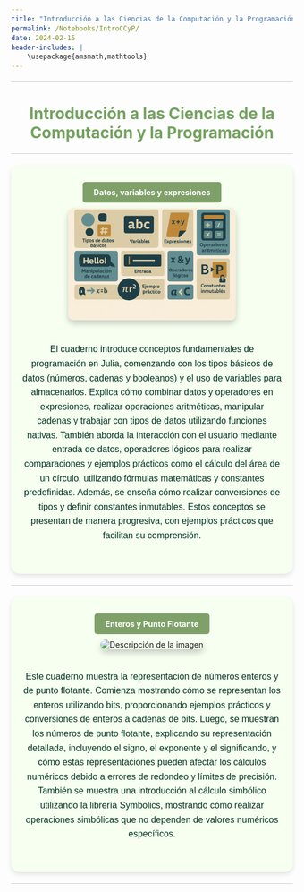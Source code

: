 ```yaml
---
title: "Introducción a las Ciencias de la Computación y la Programación"
permalink: /Notebooks/IntroCCyP/
date: 2024-02-15
header-includes: |
    \usepackage{amsmath,mathtools}
---
```


<script
  src="https://cdn.mathjax.org/mathjax/latest/MathJax.js?config=TeX-AMS-MML_HTMLorMML"
  type="text/javascript">
</script>

<html>
<head>
    <style>
        /* Estilos para centrar y cambiar el color del texto */
        h1 {
            text-align: center; /* Centra el texto horizontalmente */
            color: rgba(72, 133, 45, 0.76); /* Cambia el color del texto a verde */
        }
    </style>
</head>
<body>

<style>

    .container {
      max-width: 800px;
      margin: 20px auto;
      overflow: hidden;
    }

    .person {
      display: flex;
      margin-bottom: 20px;
      justify-content: space-between;
      align-items: center;
      flex-wrap: wrap;
    }

    .person img {
      max-width: 200px;
      max-height: 200px;
      border-radius: 50%;
      margin-right: 20px;
      margin-left: 20px;
    }

    .person .info {
      flex: 1;
      text-align: left;
    }

    .person:nth-child(even) {
      flex-direction: row-reverse;
    }

    h2 {
      text-align: center;
      color: #333;
    }

    hr {
            border: none; /* Elimina el borde */
            height: 1px; /* Altura de la línea */
            background-color: #CCCCCC; /* Color de la línea */
            margin: 20px 0; /* Margen superior e inferior */
        }
  </style>

<hr>

<h1>Introducción a las Ciencias de la Computación y la Programación</h1>

<hr>

</body>
</html>

<div class="container" style="background-color: rgb(246, 255, 240); padding: 20px; border-radius: 15px; box-shadow: 0 4px 8px rgba(0, 0, 0, 0.1);">
<div class="button-container" style="text-align: center; margin: 20px 0;">
  <a href="https://labmatecc.github.io/Notebooks/IntroCCyP/Intro_a_CC__Datos_Variables_Expresiones/" 
     class="button" 
     style="padding: 10px 20px; 
            color: white; 
            background-color: rgb(127, 161, 105); 
            border: none; 
            border-radius: 5px; 
            text-decoration: none; 
            font-weight: bold;">
    Datos, variables y expresiones
  </a>
</div>
    <div class="person">
        <div class="info" style="text-align: center; max-width: 900px; margin: 0 auto;">
            <!-- Imagen centrada -->
            <img src="https://raw.githubusercontent.com/labmatecc/labmatecc.github.io/1d62d017a815358d12572f9a03c70cf9c394f529/Im%C3%A1genes/Datos_CC.png" 
                 alt="Descripción de la imagen" 
                 style="max-width: 100%; height: auto; border-radius: 10px; box-shadow: 0 6px 12px rgba(0, 0, 0, 0.2); margin-bottom: 20px;">
            <p style="font-family: 'Arial', sans-serif; color: #013220; font-size: 16px; line-height: 1.6; margin-bottom: 15px;">
                El cuaderno introduce conceptos fundamentales de programación en Julia, comenzando con los tipos básicos de datos (números, cadenas y booleanos) y el uso de variables para almacenarlos. Explica cómo combinar datos y operadores en expresiones, realizar operaciones aritméticas, manipular cadenas y trabajar con tipos de datos utilizando funciones nativas. También aborda la interacción con el usuario mediante entrada de datos, operadores lógicos para realizar comparaciones y ejemplos prácticos como el cálculo del área de un círculo, utilizando fórmulas matemáticas y constantes predefinidas. Además, se enseña cómo realizar conversiones de tipos y definir constantes inmutables. Estos conceptos se presentan de manera progresiva, con ejemplos prácticos que facilitan su comprensión.
            </p>
        </div>
    </div>
</div>

<hr>

<div class="container" style="background-color: rgb(246, 255, 240); padding: 20px; border-radius: 15px; box-shadow: 0 4px 8px rgba(0, 0, 0, 0.1);">
<div class="button-container" style="text-align: center; margin: 20px 0;">
  <a href="https://labmatecc.github.io/Notebooks/IntroCCyP/EnterosYFlotante/" 
     class="button" 
     style="padding: 10px 20px; 
            color: white; 
            background-color: rgb(127, 161, 105); 
            border: none; 
            border-radius: 5px; 
            text-decoration: none; 
            font-weight: bold;">
    Enteros y Punto Flotante
  </a>
</div>
    <div class="person">
        <div class="info" style="text-align: center; max-width: 900px; margin: 0 auto;">
            <!-- Imagen centrada -->
            <img src="https://raw.githubusercontent.com/labmatecc/labmatecc.github.io/470176d036020e5ef60c9e778b803cc62677ebf4/Im%C3%A1genes/Enteros_CC.png" 
                 alt="Descripción de la imagen" 
                 style="max-width: 100%; height: auto; border-radius: 10px; box-shadow: 0 6px 12px rgba(0, 0, 0, 0.2); margin-bottom: 20px;">
            <p style="font-family: 'Arial', sans-serif; color: #013220; font-size: 16px; line-height: 1.6; margin-bottom: 15px;">
                Este cuaderno muestra la representación de números enteros y de punto flotante. Comienza mostrando cómo se representan los enteros utilizando bits, proporcionando ejemplos prácticos y conversiones de enteros a cadenas de bits. Luego, se muestran los números de punto flotante, explicando su representación detallada, incluyendo el signo, el exponente y el significando, y cómo estas representaciones pueden afectar los cálculos numéricos debido a errores de redondeo y límites de precisión. También se muestra una introducción al cálculo simbólico utilizando la librería Symbolics, mostrando cómo realizar operaciones simbólicas que no dependen de valores numéricos específicos.
            </p>
        </div>
    </div>
</div>

<hr>

  <html>
<head>
    <style>
        .button-container {
            text-align: center; /* Centra el contenido horizontalmente */
        }

        .button {
            display: inline-block;
            padding: 10px 20px;
            border-radius: 20px; /* Esto hace que el botón tenga forma de pastilla */
            background-color: rgba(72, 133, 45, 0.76); /* Cambia el color del botón a verde */
            color: white; /* Cambia el color del texto a blanco */
            text-decoration: none; /* Elimina el subrayado predeterminado en los enlaces */
            font-size: 16px; /* Cambia el tamaño del texto */
            font-weight: bold; /* Hace que el texto sea más audaz */
            border: none; /* Elimina el borde del botón */
        }
    </style>
</head>
<body>

<hr>

<div class="container" style="background-color: rgb(246, 255, 240); padding: 20px; border-radius: 15px; box-shadow: 0 4px 8px rgba(0, 0, 0, 0.1);">
    <div class="button-container" style="text-align: center; margin: 20px 0;">
  <a href="https://labmatecc.github.io/Notebooks/IntroCCyP/Intro_a_CC__Estructuras_de_control/" 
     class="button" 
     style="padding: 10px 20px; 
            color: white; 
            background-color: rgb(127, 161, 105); 
            border: none; 
            border-radius: 5px; 
            text-decoration: none; 
            font-weight: bold;">
    Estructuras de control
  </a>
</div>
  <div class="person">
        <div class="info" style="text-align: center; max-width: 900px; margin: 0 auto;">
            <!-- Imagen centrada -->
            <img src="https://labmatecc.github.io/Imágenes/Intro_a_CC__Estructuras_de_Control_Logo.png" 
                 alt="Descripción de la imagen" 
                 style="max-width: 100%; height: auto; border-radius: 10px; box-shadow: 0 6px 12px rgba(0, 0, 0, 0.2); margin-bottom: 20px;">
            <p style="font-family: 'Arial', sans-serif; color: #013220; font-size: 16px; line-height: 1.6; margin-bottom: 15px;">
                El documento es un cuaderno interactivo diseñado para introducir y practicar el uso de estructuras de control en el lenguaje de programación Julia. A lo largo del material, se exploran diferentes estructuras como bucles (for y while), condicionales (if-else) y comandos avanzados (break y continue). Cada sección combina teoría con ejercicios prácticos que permiten al lector experimentar con el código directamente.

                Se presentan conceptos básicos, como iterar sobre listas y rangos, junto con ejemplos más avanzados, como bucles anidados para operar sobre matrices y el manejo de diccionarios. También incluye el uso de estructuras de control para manejar condiciones dinámicas y patrones comunes como tablas de multiplicar, triángulos de asteriscos y pirámides de números.

                Además, se introduce el manejo de excepciones con try-catch-finally, explicando cómo capturar y manejar errores en el código. Todo esto se acompaña de ejercicios prácticos que fomentan la comprensión y el dominio de estas herramientas clave en la programación.
            </p>
        </div>
    </div>
</div>

<hr>

<div class="container" style="background-color: rgb(246, 255, 240); padding: 20px; border-radius: 15px; box-shadow: 0 4px 8px rgba(0, 0, 0, 0.1);">
    <div class="button-container" style="text-align: center; margin: 20px 0;">
  <a href="https://labmatecc.github.io/Notebooks/IntroCCyP/Intro_a_CC__Listas_secuencias_arreglos/" 
     class="button" 
     style="padding: 10px 20px; 
            color: white; 
            background-color: rgb(127, 161, 105); 
            border: none; 
            border-radius: 5px; 
            text-decoration: none; 
            font-weight: bold;">
    Listas, secuencias y arreglos
  </a>
</div>
<div class="person">
        <div class="info" style="text-align: center; max-width: 900px; margin: 0 auto;">
            <!-- Imagen centrada -->
            <img src="https://labmatecc.github.io/Imágenes/Intro_a_CC__Listas_secuencias_arreglos_Logo.png" 
                 alt="Descripción de la imagen" 
                 style="max-width: 100%; height: auto; border-radius: 10px; box-shadow: 0 6px 12px rgba(0, 0, 0, 0.2); margin-bottom: 20px;">
            <p style="font-family: 'Arial', sans-serif; color: #013220; font-size: 16px; line-height: 1.6; margin-bottom: 15px;">
                Este cuaderno interactivo introduce a los usuarios en el uso y la manipulación de listas, arreglos y secuencias en Julia, con un enfoque práctico y progresivo. Las listas, entendidas como colecciones unidimensionales que almacenan elementos de diferentes tipos, son el punto de partida. Se detalla cómo crearlas, acceder a sus elementos mediante índices, modificarlas dinámicamente y aplicar operaciones básicas como ordenarlas, invertirlas o calcular su longitud.

                El documento avanza hacia los arreglos multidimensionales, explicando cómo se pueden representar datos en dos o más dimensiones, como matrices. Aquí se explora cómo reorganizar datos con la función reshape(), acceder a elementos específicos utilizando índices, y realizar operaciones comunes como transponer matrices o calcular la suma total de sus elementos.

                También se abordan las secuencias, una estructura que facilita el manejo de rangos de números en Julia. Se muestra cómo aplicar funciones a los elementos de una secuencia utilizando map(), cómo filtrar valores con filter() y cómo convertir una secuencia en un arreglo manipulable con collect(). A esto se suma la introducción a técnicas más avanzadas, como el uso de reduce() para combinar elementos de una colección en un solo valor, unique() para eliminar duplicados y otras operaciones agregadas.

                El cuaderno incluye una serie de ejercicios prácticos que refuerzan cada concepto explicado. Entre ellos destacan la manipulación de listas mediante la adición y eliminación de elementos, la reorganización y operación sobre matrices, y el procesamiento de secuencias para transformar y filtrar datos. Además, se proponen ejercicios clásicos como invertir listas, eliminar duplicados y rotar elementos, que permiten aplicar las habilidades adquiridas de manera concreta.
            </p>
        </div>
    </div>
</div>

<hr>

<div class="container" style="background-color: rgb(246, 255, 240); padding: 20px; border-radius: 15px; box-shadow: 0 4px 8px rgba(0, 0, 0, 0.1);">
    <div class="button-container" style="text-align: center; margin: 20px 0;">
  <a href="https://labmatecc.github.io/Notebooks/IntroCCyP/Intro_a_CC__Funciones/" 
     class="button" 
     style="padding: 10px 20px; 
            color: white; 
            background-color: rgb(127, 161, 105); 
            border: none; 
            border-radius: 5px; 
            text-decoration: none; 
            font-weight: bold;">
    Funciones
  </a>
</div>
<div class="person">
        <div class="info" style="text-align: center; max-width: 900px; margin: 0 auto;">
            <!-- Imagen centrada -->
            <img src="https://labmatecc.github.io/Imágenes/Intro_a_CC__Funciones_Logo.png" 
                 alt="Descripción de la imagen" 
                 style="max-width: 100%; height: auto; border-radius: 10px; box-shadow: 0 6px 12px rgba(0, 0, 0, 0.2); margin-bottom: 20px;">
            <p style="font-family: 'Arial', sans-serif; color: #013220; font-size: 16px; line-height: 1.6; margin-bottom: 15px;">
                Este cuaderno interactivo explica el concepto y uso de funciones en Julia, desde lo básico hasta lo avanzado, destacando su papel en la modularidad y reutilización del código. Comienza con la definición de funciones básicas, incluyendo argumentos predeterminados y sintaxis compacta. Luego, explora el manejo de variables locales y globales, aclarando su impacto en el alcance y el rendimiento del código.

                Avanza hacia funciones intermedias y avanzadas, como el uso de argumentos con nombre, funciones anónimas y de orden superior, que permiten recibir o devolver otras funciones. Además, introduce herramientas como map, filter y reduce para manipular colecciones de datos de forma eficiente.

                El cuaderno incluye ejercicios prácticos y visualizaciones interactivas, como gráficos de funciones cuadráticas y senoidales, que ayudan a comprender cómo las funciones pueden modelar relaciones matemáticas y dinámicas. Es una guía completa y progresiva que proporciona una sólida base para trabajar con funciones en Julia de manera eficiente y organizada.
            </p>
        </div>
    </div>
</div>

<hr>

<div class="container" style="background-color: rgb(246, 255, 240); padding: 20px; border-radius: 15px; box-shadow: 0 4px 8px rgba(0, 0, 0, 0.1);">
    <div class="button-container" style="text-align: center; margin: 20px 0;">
  <a href="https://labmatecc.github.io/Notebooks/IntroCCyP/Intro_a_CC__Recursion/" 
     class="button" 
     style="padding: 10px 20px; 
            color: white; 
            background-color: rgb(127, 161, 105); 
            border: none; 
            border-radius: 5px; 
            text-decoration: none; 
            font-weight: bold;">
    Recursión
  </a>
</div>
<div class="person">
        <div class="info" style="text-align: center; max-width: 900px; margin: 0 auto;">
            <!-- Imagen centrada -->
            <img src="https://labmatecc.github.io/Imágenes/Intro_a_CC__Recursion_Logo.png" 
                 alt="Descripción de la imagen" 
                 style="max-width: 100%; height: auto; border-radius: 10px; box-shadow: 0 6px 12px rgba(0, 0, 0, 0.2); margin-bottom: 20px;">
            <p style="font-family: 'Arial', sans-serif; color: #013220; font-size: 16px; line-height: 1.6; margin-bottom: 15px;">
                Este cuaderno interactivo explica a fondo la recursión en Julia, mostrando cómo resolver problemas dividiéndolos en subproblemas más pequeños. Comienza con ejemplos básicos como el cálculo del factorial y la suma de números hasta un valor dado, destacando la importancia de los casos base para evitar ciclos infinitos. 

                Se exploran conceptos intermedios como la sucesión de Fibonacci, que genera un árbol de cálculos, y el problema de las Torres de Hanoi, que muestra la lógica paso a paso. A nivel avanzado, se introducen la recursión de cola para optimizar funciones, la memoización para evitar cálculos repetitivos y el backtracking, utilizado en problemas como las N-reinas.

                El cuaderno incluye visualizaciones como el triángulo de Sierpinski, que demuestra cómo las funciones recursivas pueden generar patrones gráficos complejos. Es una guía completa que combina teoría, práctica y ejemplos interactivos, ideal para aprender y dominar la recursión en Julia.
            </p>
        </div>
    </div>
</div>

<hr>

<div class="container" style="background-color: rgb(246, 255, 240); padding: 20px; border-radius: 15px; box-shadow: 0 4px 8px rgba(0, 0, 0, 0.1);">
    <div class="button-container" style="text-align: center; margin: 20px 0;">
  <a href="https://labmatecc.github.io/Notebooks/IntroCCyP/Intro_a_CC__Clases_y_Objetos/" 
     class="button" 
     style="padding: 10px 20px; 
            color: white; 
            background-color: rgb(127, 161, 105); 
            border: none; 
            border-radius: 5px; 
            text-decoration: none; 
            font-weight: bold;">
    Clases y Objetos
  </a>
</div>
<div class="person">
        <div class="info" style="text-align: center; max-width: 900px; margin: 0 auto;">
            <!-- Imagen centrada -->
            <img src="https://labmatecc.github.io/Imágenes/Intro_a_CC__Programación_orientada_a_objetos_Logo.png" 
                 alt="Descripción de la imagen" 
                 style="max-width: 100%; height: auto; border-radius: 10px; box-shadow: 0 6px 12px rgba(0, 0, 0, 0.2); margin-bottom: 20px;">
            <p style="font-family: 'Arial', sans-serif; color: #013220; font-size: 16px; line-height: 1.6; margin-bottom: 15px;">
                Este cuaderno interactivo explica cómo Julia implementa conceptos similares a clases y objetos a través de estructuras (struct) y tipos. Introduce estructuras inmutables y mutables para definir datos y métodos que operan sobre ellos, mostrando cómo asociar funciones a estructuras y sobrecargar funciones para diferentes tipos.

                También aborda constructores personalizados para crear instancias con lógica específica y el uso de tipos abstractos para jerarquías y polimorfismo. Se destaca la composición como alternativa a la herencia para combinar estructuras de manera modular.

                Incluye ejemplos prácticos como la creación de puntos, círculos y la visualización interactiva del área de un círculo mediante controles dinámicos. Este material combina teoría y práctica para enseñar conceptos clave de programación estructurada en Julia, enfatizando la claridad y la reutilización del código.
            </p>
        </div>
    </div>
</div>

<hr>

<div class="container" style="background-color: rgb(246, 255, 240); padding: 20px; border-radius: 15px; box-shadow: 0 4px 8px rgba(0, 0, 0, 0.1);">
    <div class="button-container" style="text-align: center; margin: 20px 0;">
  <a href="https://labmatecc.github.io/Notebooks/IntroCCyP/ModelacionMatematica/" 
     class="button" 
     style="padding: 10px 20px; 
            color: white; 
            background-color: rgb(127, 161, 105); 
            border: none; 
            border-radius: 5px; 
            text-decoration: none; 
            font-weight: bold;">
    Introducción a la modelación matemática
  </a>
</div>
<div class="person">
        <div class="info" style="text-align: center; max-width: 900px; margin: 0 auto;">
            <!-- Imagen centrada -->
            <img src="https://labmatecc.github.io/Imágenes/Intro_a_CC__Programación_orientada_a_objetos_Logo.png" 
                 alt="Descripción de la imagen" 
                 style="max-width: 100%; height: auto; border-radius: 10px; box-shadow: 0 6px 12px rgba(0, 0, 0, 0.2); margin-bottom: 20px;">
            <p style="font-family: 'Arial', sans-serif; color: #013220; font-size: 16px; line-height: 1.6; margin-bottom: 15px;">
                El cuaderno muestra una introducción a la modelación matemática. Se centra en el problema de estimar la cantidad de jugo en una naranja mediante un enfoque matemático. Se presenta un modelo matemático básico asumiendo la forma esférica de la naranja y propone un método numérico para estimar la cantidad de jugo. También se discute la implementación del método numérico y la importancia de determinar y validar los parámetros del modelo, así como de considerar y cuantificar los diferentes errores introducidos en el proceso de modelación.
            </p>
        </div>
    </div>
</div>

<hr>

<div class="container" style="background-color: rgb(246, 255, 240); padding: 20px; border-radius: 15px; box-shadow: 0 4px 8px rgba(0, 0, 0, 0.1);">
    <div class="button-container" style="text-align: center; margin: 20px 0;">
  <a href="https://labmatecc.github.io/Notebooks/IntroCCyP/EcuacionesNoLineales/" 
     class="button" 
     style="padding: 10px 20px; 
            color: white; 
            background-color: rgb(127, 161, 105); 
            border: none; 
            border-radius: 5px; 
            text-decoration: none; 
            font-weight: bold;">
    Ecuaciones No Lineales
  </a>
</div>
<div class="person">
        <div class="info" style="text-align: center; max-width: 900px; margin: 0 auto;">
            <!-- Imagen centrada -->
            <img src="https://labmatecc.github.io/Imágenes/Intro_a_CC__Programación_orientada_a_objetos_Logo.png" 
                 alt="Descripción de la imagen" 
                 style="max-width: 100%; height: auto; border-radius: 10px; box-shadow: 0 6px 12px rgba(0, 0, 0, 0.2); margin-bottom: 20px;">
            <p style="font-family: 'Arial', sans-serif; color: #013220; font-size: 16px; line-height: 1.6; margin-bottom: 15px;">
                El cuaderno trata sobre métodos numéricos para encontrar las raíces de una función real \( f: \mathbb{R} \to \mathbb{R} \). Se exploran varios métodos, incluyendo el de bisección, el de Newton y el método del punto fijo. El método de bisección se basa en la propiedad de cambio de signo de la función en un intervalo y se implementa para encontrar raíces de funciones continuas. El método de Newton utiliza la derivada para iterar hacia una raíz, y el método de punto fijo busca un valor \( x^* \) tal que \( F(x^*) = x^* \). El cuaderno también presenta implementaciones y ejemplos prácticos usando la función \( \exp(x) - \sin(x) \) para ilustrar cada método.
            </p>
        </div>
    </div>
</div>

<hr>

<div class="container" style="background-color: rgb(246, 255, 240); padding: 20px; border-radius: 15px; box-shadow: 0 4px 8px rgba(0, 0, 0, 0.1);">
    <div class="button-container" style="text-align: center; margin: 20px 0;">
  <a href="https://labmatecc.github.io/Notebooks/IntroCCyP/AjusteDeCurvas/" 
     class="button" 
     style="padding: 10px 20px; 
            color: white; 
            background-color: rgb(127, 161, 105); 
            border: none; 
            border-radius: 5px; 
            text-decoration: none; 
            font-weight: bold;">
    Ajuste de curvas
  </a>
</div>
<div class="person">
        <div class="info" style="text-align: center; max-width: 900px; margin: 0 auto;">
            <!-- Imagen centrada -->
            <img src="https://labmatecc.github.io/Imágenes/Intro_a_CC__Programación_orientada_a_objetos_Logo.png" 
                 alt="Descripción de la imagen" 
                 style="max-width: 100%; height: auto; border-radius: 10px; box-shadow: 0 6px 12px rgba(0, 0, 0, 0.2); margin-bottom: 20px;">
            <p style="font-family: 'Arial', sans-serif; color: #013220; font-size: 16px; line-height: 1.6; margin-bottom: 15px;">
                El cuaderno aborda el ajuste de curvas y datos, explorando métodos para encontrar modelos que describan con precisión el comportamiento de datos observados, centrándose en el crecimiento de tumores en ratones. Se discuten varios enfoques, como el ajuste lineal, polinómico cúbico, redes neuronales artificiales y ecuaciones diferenciales, específicamente el modelo de Von Bertalanffy. El ajuste de curvas busca establecer relaciones entre variables optimizando los parámetros del modelo para minimizar el desajuste entre datos observados y generados, utilizando la técnica de mínimos cuadrados basada en la norma euclidiana.
            </p>
        </div>
    </div>
</div>

<hr>

<div class="container" style="background-color: rgb(246, 255, 240); padding: 20px; border-radius: 15px; box-shadow: 0 4px 8px rgba(0, 0, 0, 0.1);">
    <div class="button-container" style="text-align: center; margin: 20px 0;">
  <a href="https://labmatecc.github.io/Notebooks/IntroCCyP/Intro_a_CC__Grafos/" 
     class="button" 
     style="padding: 10px 20px; 
            color: white; 
            background-color: rgb(127, 161, 105); 
            border: none; 
            border-radius: 5px; 
            text-decoration: none; 
            font-weight: bold;">
    Grafos
  </a>
</div>
<div class="person">
        <div class="info" style="text-align: center; max-width: 900px; margin: 0 auto;">
            <!-- Imagen centrada -->
            <img src="https://labmatecc.github.io/Imágenes/Intro_a_CC__Grafos_Logo.png" 
                 alt="Descripción de la imagen" 
                 style="max-width: 100%; height: auto; border-radius: 10px; box-shadow: 0 6px 12px rgba(0, 0, 0, 0.2); margin-bottom: 20px;">
            <p style="font-family: 'Arial', sans-serif; color: #013220; font-size: 16px; line-height: 1.6; margin-bottom: 15px;">
                La teoría de grafos estudia cómo los objetos están relacionados entre sí mediante nodos y aristas. Los grafos pueden ser dirigidos (con relaciones unidireccionales) o no dirigidos (relaciones bidireccionales) y se utilizan para modelar situaciones como redes sociales, sistemas de transporte y conexiones en sistemas complejos. 

                Propiedades clave incluyen el grado de los nodos (número de conexiones), la conexidad (si todos los nodos están interconectados), los ciclos (rutas cerradas) y las componentes conexas (subgrafos donde todos los nodos están conectados entre sí). 

                Los algoritmos como BFS (búsqueda en amplitud) y DFS (búsqueda en profundidad) permiten explorar y analizar grafos, encontrar caminos y detectar patrones. La representación visual de grafos facilita el análisis y su aplicación en áreas como redes computacionales, optimización de rutas y biología, mostrando su relevancia práctica en múltiples disciplinas.
            </p>
        </div>
    </div>
</div>
<hr>

<!-- Botón de optimización -->

<div class="container" style="background-color: rgb(246, 255, 240); padding: 20px; border-radius: 15px; box-shadow: 0 4px 8px rgba(0, 0, 0, 0.1);">
    <div class="button-container" style="text-align: center; margin: 20px 0;">
  <a href="https://labmatecc.github.io/Notebooks/IntroCCyP/Intro_a_CC__Optimizacion/" 
     class="button" 
     style="padding: 10px 20px; 
            color: white; 
            background-color: rgb(127, 161, 105); 
            border: none; 
            border-radius: 5px; 
            text-decoration: none; 
            font-weight: bold;">
    Optimización
  </a>
</div>
<div class="person">
        <div class="info" style="text-align: center; max-width: 900px; margin: 0 auto;">
            <!-- Imagen centrada -->
            <img src="https://labmatecc.github.io/Imágenes/Intro_a_CC__Optimizacion_Logo.png" 
                 alt="Descripción de la imagen" 
                 style="max-width: 100%; height: auto; border-radius: 10px; box-shadow: 0 6px 12px rgba(0, 0, 0, 0.2); margin-bottom: 20px;">
            <p style="font-family: 'Arial', sans-serif; color: #013220; font-size: 16px; line-height: 1.6; margin-bottom: 15px;">
                La optimización es un proceso para encontrar los valores máximos o mínimos de una función, con o sin restricciones. Es fundamental en áreas como la economía, la ingeniería y la ciencia de datos, donde se busca maximizar eficiencia, minimizar costos o resolver problemas complejos.

                En la optimización sin restricciones, el objetivo es localizar extremos locales o globales de una función, mientras que en la optimización con restricciones se añaden condiciones que deben cumplirse, como límites en los valores de las variables. Se emplean ejemplos como funciones cuadráticas simples y funciones no lineales con múltiples puntos óptimos, como la función de Himmelblau.

                Los gráficos ayudan a visualizar el comportamiento de las funciones y los puntos óptimos, reforzando la comprensión de las técnicas de optimización. Este enfoque permite aplicar métodos para resolver problemas prácticos en distintos contextos.
            </p>
        </div>
    </div>
</div>

<hr>

<!-- Botón de Complejidad computacional -->


<div class="container" style="background-color: rgb(246, 255, 240); padding: 20px; border-radius: 15px; box-shadow: 0 4px 8px rgba(0, 0, 0, 0.1);">
    <div class="button-container" style="text-align: center; margin: 20px 0;">
  <a href="https://labmatecc.github.io/Notebooks/IntroCCyP/Complejidad_computacional/" 
     class="button" 
     style="padding: 10px 20px; 
            color: white; 
            background-color: rgb(127, 161, 105); 
            border: none; 
            border-radius: 5px; 
            text-decoration: none; 
            font-weight: bold;">
    Complejidad computacional
  </a>
</div>
<div class="person">
        <div class="info" style="text-align: center; max-width: 900px; margin: 0 auto;">
            <!-- Imagen centrada -->
            <img src="https://labmatecc.github.io/Imágenes/Intro_a_CC__Complejidad_computacional_Logo.png" 
                 alt="Descripción de la imagen" 
                 style="max-width: 100%; height: auto; border-radius: 10px; box-shadow: 0 6px 12px rgba(0, 0, 0, 0.2); margin-bottom: 20px;">
            <p style="font-family: 'Arial', sans-serif; color: #013220; font-size: 16px; line-height: 1.6; margin-bottom: 15px;">
                El contenido de este documento se centra en la complejidad computacional, un área de estudio que evalúa la eficiencia de los algoritmos en términos de tiempo y espacio. Se explican conceptos fundamentales como las notaciones de complejidad O-grande (para el peor caso), Omega-grande (para el mejor caso), y Theta (para casos promedio), utilizadas para describir el comportamiento de los algoritmos a medida que crece el tamaño de los datos de entrada.

                Se destacan ejemplos prácticos, como la búsqueda secuencial (complejidad lineal, O(n)) y la búsqueda binaria (complejidad logarítmica, O(log n)). Además, se incluyen ejercicios y visualizaciones que comparan estas técnicas, mostrando gráficamente cómo varía su rendimiento.

                El documento también aborda la complejidad espacial, explicando cuánta memoria utilizan los algoritmos, especialmente los recursivos, que consumen más espacio debido al uso de la pila de llamadas. Se introducen algoritmos clásicos de ordenamiento como el ordenamiento burbuja O(n^2) y el ordenamiento rápido O(n log n).

                Finalmente, se exploran problemas más avanzados, como los problemas P y NP, con ejemplos como el Problema del Viajante de Comercio y el Problema de la Mochila, explicando su dificultad computacional y cómo estas soluciones pueden verificarse en tiempo polinómico. Se utilizan gráficos, ejemplos prácticos y visualizaciones para hacer comprensibles estos conceptos teóricos y su aplicabilidad.
            </p>
        </div>
    </div>
</div>
<hr>

<!-- Botón de Introducción a la criptografía -->

<div class="container" style="background-color: rgb(246, 255, 240); padding: 20px; border-radius: 15px; box-shadow: 0 4px 8px rgba(0, 0, 0, 0.1);">
    <div class="button-container" style="text-align: center; margin: 20px 0;">
  <a href="https://labmatecc.github.io/Notebooks/IntroCCyP/Introduccion_a_la_criptografia/" 
     class="button" 
     style="padding: 10px 20px; 
            color: white; 
            background-color: rgb(127, 161, 105); 
            border: none; 
            border-radius: 5px; 
            text-decoration: none; 
            font-weight: bold;">
    Introducción a la criptografía
  </a>
</div>
<div class="person">
        <div class="info" style="text-align: center; max-width: 900px; margin: 0 auto;">
            <!-- Imagen centrada -->
            <img src="https://labmatecc.github.io/Imágenes/Intro_a_CC__Criptografia_Logo.png" 
                 alt="Descripción de la imagen" 
                 style="max-width: 100%; height: auto; border-radius: 10px; box-shadow: 0 6px 12px rgba(0, 0, 0, 0.2); margin-bottom: 20px;">
            <p style="font-family: 'Arial', sans-serif; color: #013220; font-size: 16px; line-height: 1.6; margin-bottom: 15px;">
                El cuaderno presenta una introducción detallada a los conceptos fundamentales de la criptografía, su evolución histórica, tipos principales, aplicaciones y desafíos actuales. Comienza explicando la importancia de la criptografía en la seguridad de la información, destacando propiedades clave como la confidencialidad, integridad, autenticación y no repudio.

                Se abordan técnicas clásicas como el Cifrado César y el cifrado por transposición, mostrando su relevancia histórica y sus limitaciones frente a los métodos modernos. Los principales tipos de criptografía incluyen:

                1. Criptografía Simétrica: Utiliza una sola clave para cifrar y descifrar. Ejemplo: AES.
                2. Criptografía Asimétrica: Emplea pares de claves (pública y privada). Ejemplo: RSA y criptografía de curvas elípticas (ECC).
                3. Funciones Hash: Generan un resumen irreversible de datos para aplicaciones como firmas digitales y protección de contraseñas.

                Se incluyen ejemplos de implementación de algoritmos como XOR, AES y RSA, junto con explicaciones sobre su funcionamiento interno y aplicaciones prácticas. Además, se presentan conceptos avanzados como la criptografía poscuántica y los retos que plantea la computación cuántica a los algoritmos actuales.

                Finalmente, el cuaderno incluye ejercicios y visualizaciones interactivas para ilustrar los conceptos, haciendo énfasis en cómo la criptografía protege la información en aplicaciones modernas como blockchain, transacciones electrónicas y redes seguras.
            </p>
        </div>
    </div>
</div>
<hr>



<!-- Botón de Modelamiento 3D -->

<div class="container" style="background-color: rgb(246, 255, 240); padding: 20px; border-radius: 15px; box-shadow: 0 4px 8px rgba(0, 0, 0, 0.1);">
    <div class="button-container" style="text-align: center; margin: 20px 0;">
  <a href="https://labmatecc.github.io/Notebooks/IntroCCyP/Intro_a_CC__Modelamiento3D/" 
     class="button" 
     style="padding: 10px 20px; 
            color: white; 
            background-color: rgb(127, 161, 105); 
            border: none; 
            border-radius: 5px; 
            text-decoration: none; 
            font-weight: bold;">
    Introducción al modelamiento 3D
  </a>
</div>
<div class="person">
        <div class="info" style="text-align: center; max-width: 900px; margin: 0 auto;">
            <!-- Imagen centrada -->
            <img src="https://labmatecc.github.io/Imágenes/Intro_a_CC__Modelamiento3D_Logo.png" 
                 alt="Descripción de la imagen" 
                 style="max-width: 100%; height: auto; border-radius: 10px; box-shadow: 0 6px 12px rgba(0, 0, 0, 0.2); margin-bottom: 20px;">
            <p style="font-family: 'Arial', sans-serif; color: #013220; font-size: 16px; line-height: 1.6; margin-bottom: 15px;">
                El contenido explora el modelado tridimensional y la representación de datos en 3D usando PlutoPlotly, centrándose en la creación y análisis de gráficos interactivos. Comienza con la introducción de puntos tridimensionales definidos por coordenadas (x, y, z), visualizados mediante gráficos de dispersión que permiten analizar la distribución de datos en un espacio tridimensional. Estos gráficos pueden personalizarse con marcadores, líneas y combinaciones de ambos.

                Se aborda la creación de mallas y superficies, estructuras que conectan puntos mediante caras triangulares para formar representaciones más complejas, como superficies topográficas. Estas herramientas permiten observar características clave como relieves y contornos, destacando variaciones en los datos.

                Los gráficos de dispersión y burbujas se utilizan para mostrar relaciones entre varias dimensiones de datos, como el tamaño y color de los puntos que representan información adicional. Esto es útil para analizar datos multivariados en áreas como demografía, economía o astrofísica.

                También se exploran gráficos de líneas tridimensionales que conectan puntos para mostrar tendencias o evoluciones en el tiempo. Además, se simulan movimientos aleatorios, como el movimiento Browniano, para ilustrar comportamientos dinámicos en 3D.

                Finalmente, el contenido se enfoca en la personalización de gráficos, como el ajuste de colores, transparencias y ejes, junto con el uso de cámaras dinámicas que permiten explorar los gráficos desde diferentes perspectivas. Este enfoque combina teoría y práctica para enseñar cómo usar herramientas tridimensionales para visualizar y analizar datos complejos de manera efectiva.
            </p>
        </div>
    </div>
</div>
<hr>